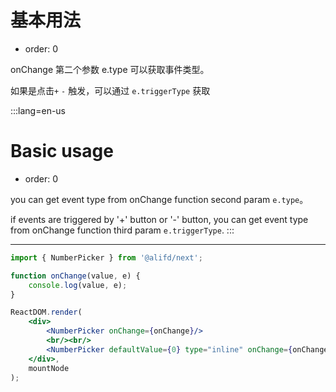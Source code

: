 # 基本用法

- order: 0

onChange 第二个参数 e.type 可以获取事件类型。

如果是点击`+` `-` 触发，可以通过 `e.triggerType` 获取

:::lang=en-us
# Basic usage

- order: 0

you can get event type from onChange function second param `e.type`。

if events are triggered by '+' button or '-' button, you can get event type from onChange function third param `e.triggerType`.
:::

---

````jsx
import { NumberPicker } from '@alifd/next';

function onChange(value, e) {
    console.log(value, e);
}

ReactDOM.render(
    <div>
        <NumberPicker onChange={onChange}/>
        <br/><br/>
        <NumberPicker defaultValue={0} type="inline" onChange={onChange}/>
    </div>,
    mountNode
);
````
